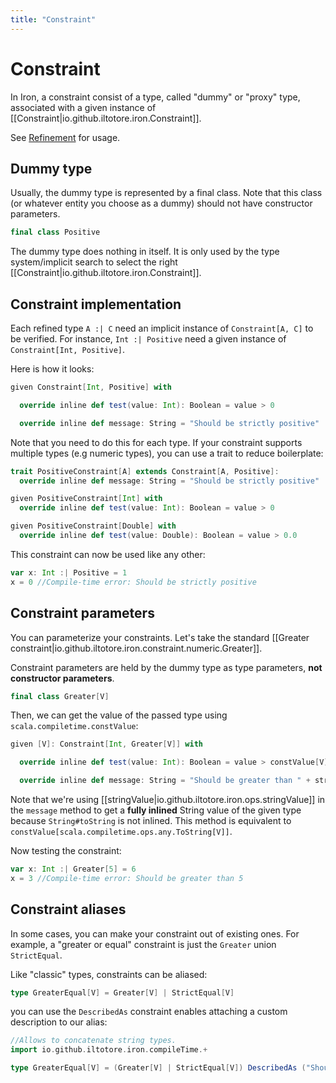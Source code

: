 ```yaml
---
title: "Constraint"
---
```


# Constraint

In Iron, a constraint consist of a type, called "dummy" or "proxy" type, associated with a given
instance of [[Constraint|io.github.iltotore.iron.Constraint]].

See [Refinement](refinement.md) for usage.

## Dummy type

Usually, the dummy type is represented by a final class. Note that this class (or whatever entity you choose as a dummy)
should not have constructor parameters.

```scala
final class Positive
```

The dummy type does nothing in itself. It is only used by the type system/implicit search to select the right
[[Constraint|io.github.iltotore.iron.Constraint]].

## Constraint implementation

Each refined type `A :| C` need an implicit instance of `Constraint[A, C]` to be verified. For instance,
`Int :| Positive` need a given instance of `Constraint[Int, Positive]`.

Here is how it looks:

```scala
given Constraint[Int, Positive] with

  override inline def test(value: Int): Boolean = value > 0

  override inline def message: String = "Should be strictly positive"
```

Note that you need to do this for each type. If your constraint supports multiple types (e.g numeric types),
you can use a trait to reduce boilerplate:

```scala
trait PositiveConstraint[A] extends Constraint[A, Positive]:
  override inline def message: String = "Should be strictly positive"

given PositiveConstraint[Int] with
  override inline def test(value: Int): Boolean = value > 0

given PositiveConstraint[Double] with
  override inline def test(value: Double): Boolean = value > 0.0
```

This constraint can now be used like any other:

```scala
var x: Int :| Positive = 1
x = 0 //Compile-time error: Should be strictly positive
```

## Constraint parameters

You can parameterize your constraints.
Let's take the standard [[Greater constraint|io.github.iltotore.iron.constraint.numeric.Greater]].

Constraint parameters are held by the dummy type as type parameters, **not constructor parameters**.

```scala
final class Greater[V]
```

Then, we can get the value of the passed type using `scala.compiletime.constValue`:

```scala
given [V]: Constraint[Int, Greater[V]] with

  override inline def test(value: Int): Boolean = value > constValue[V]

  override inline def message: String = "Should be greater than " + stringValue[V]
```

Note that we're using [[stringValue|io.github.iltotore.iron.ops.stringValue]] in the `message` method to get
a __fully inlined__ String value of the given type because `String#toString` is not inlined.
This method is equivalent to `constValue[scala.compiletime.ops.any.ToString[V]]`.

Now testing the constraint:

```scala
var x: Int :| Greater[5] = 6
x = 3 //Compile-time error: Should be greater than 5
```

## Constraint aliases

In some cases, you can make your constraint out of existing ones.
For example, a "greater or equal" constraint is just the `Greater` union `StrictEqual`.

Like "classic" types, constraints can be aliased: 

```scala
type GreaterEqual[V] = Greater[V] | StrictEqual[V]
```

you can use the `DescribedAs` constraint enables attaching a custom description to our alias:

```scala
//Allows to concatenate string types.
import io.github.iltotore.iron.compileTime.+

type GreaterEqual[V] = (Greater[V] | StrictEqual[V]) DescribedAs ("Should be greater or equal to " + V)
```